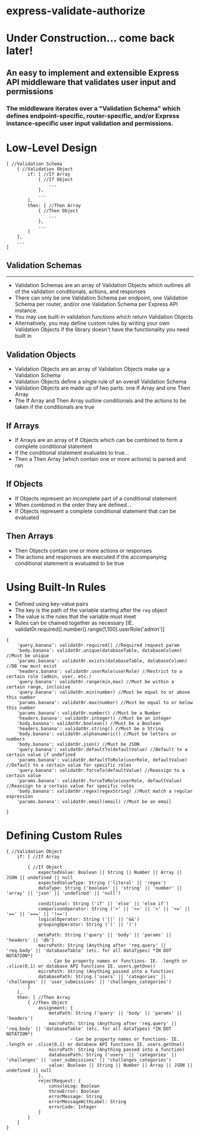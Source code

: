# express-validate-authorize
# **Under Construction... come back later!**

## An easy to implement and extensible Express API middleware that validates user input and permissions

### The middleware iterates over a "Validation Schema" which defines endpoint-specific, router-specific, and/or Express instance-specific user input validation and permissions.

# Low-Level Design
```
[ //Validation Schema
    { //Validation Object
        if: [ //If Array
            { //If Object
                ...
            },
            ...
        ],
        then: [ //Then Array
            { //Then Object
                ...
            },
            ...
        ]
    },
    ...
]
```

## Validation Schemas
---
 - Validation Schemas are an array of Validation Objects which outlines all of the validation conditionals, actions, and responses
 - There can only be one Validation Schema per endpoint, one Validation Schema per router, and/or one Validation Schema per Express API instance.
 - You may use built-in validation functions which return Validation Objects
 - Alternatively, you may define custom rules by writing your own Validation Objects if the library doesn't have the functionality you need built in

## Validation Objects
 - Validation Objects are an array of Validation Objects make up a Validation Schema
 - Validation Objects define a single rule of an overall Validation Schema
 - Validation Objects are made up of two parts: one If Array and one Then Array
 - The If Array and Then Array outline conditionals and the actions to be taken if the conditionals are true

## If Arrays
 - If Arrays are an array of If Objects which can be combined to form a complete conditional statement
 - If the conditional statement evaluates to true...
 - Then a Then Array (which contain one or more actions) is parsed and ran

## If Objects
 - If Objects represent an incomplete part of a conditional statement
 - When combined in the order they are defined...
 - If Objects represent a complete conditional statement that can be evaluated

## Then Arrays
  - Then Objects contain one or more actions or responses
  - The actions and responses are executed if the accompanying conditional statement is evaluated to be true

# Using Built-In Rules
 - Defined using key-value pairs
 - The key is the path of the variable starting after the `req` object
 - The value is the rules that the variable must meet
 - Rules can be chained together as necessary [IE. validat0r.required().number().range(1,100).userRole('admin')]
```
{
    'query.banana': validat0r.required() //Required request param
    'body.banana': validat0r.unique(databaseTable, databaseColumn) //Must be unique
    'params.banana': validat0r.exists(databaseTable, databaseColumn) //DB row must exist
    'headers.banana': validat0r.userRole(userRole) //Restrict to a certain role (admin, user, etc.)
    'query.banana': validat0r.range(min,max) //Must be within a certain range, inclusive
    'query.banana': validat0r.min(number) //Must be equal to or above this number
    'params.banana': validat0r.max(number) //Must be equal to or below this number
    'params.banana': validat0r.number() //Must be a Number
    'headers.banana': validat0r.integer() //Must be an integer
    'body.banana': validat0r.boolean() //Must be a Boolean
    'headers.banana': validat0r.string() //Must be a String
    'body.banana': validat0r.alphanumeric() //Must be letters or numbers
    'body.banana': validat0r.json() //Must be JSON
    'query.banana': validat0r.defaultTo(defaultValue) //Default to a certain value if undefined
    'params.banana': validat0r.defaultToRole(userRole, defaultValue) //Default to a certain value for specific roles
    'query.banana': validat0r.forceTo(defaultValue) //Reassign to a certain value
    'params.banana': validat0r.forceToRole(userRole, defaultValue) //Reassign to a certain value for specific roles
    'body.banana': validat0r.regex(regexString) //Must match a regular expression
    'params.banana': validat0r.email(email) //Must be an email

}
```

# Defining Custom Rules

```
{ //Validation Object
    if: [ //If Array

        { //If Object
            expectedValue: Boolean || String || Number || Array || JSON || undefined || null
            expectedValueType: String ('literal' || 'regex')
            dataType: String ('boolean' || 'string' || 'number' || 'array' || 'json' || 'undefined' || 'null')

            conditional: String ('if' || 'else' || 'else if')
            comparisonOperator: String ('>' || '>=' || '<' || '<=' || '==' || '===' || '!==')
            logicalOperator: String ('||' || '&&')
            groupingOperator: String ('(' || ')')

            metaPath: String ('query' || 'body' || 'params' || 'headers' || 'db')
            macroPath: String (Anything after 'req.query' || 'req.body' || 'databaseTable' (etc. for all dataTypes) *IN DOT NOTATION*)
                - Can be property names or functions- IE. .length or .slice(0,1) or database API functions IE. users.getOne()
            microPath: String (Anything passed into a function)
            databasePath: String ('users' || 'categories' || 'challenges' || 'user_submissions' || 'challenges_categories')
        }
    ],
    then: [ //Then Array
        { //Then Object
            assignment: {
                metaPath: String ('query' || 'body' || 'params' || 'headers')
                macroPath: String (Anything after 'req.query' || 'req.body' || 'databaseTable' (etc. for all dataTypes) *IN DOT NOTATION*)
                        - Can be property names or functions- IE. .length or .slice(0,1) or database API functions IE. users.getOne()
                microPath: String (Anything passed into a function)
                databasePath: String ('users' || 'categories' || 'challenges' || 'user_submissions' || 'challenges_categories')
                value: Boolean || String || Number || Array || JSON || undefined || null
            },
            rejectRequest: {
                consoleLog: Boolean
                throwError: Boolean
                errorMessage: String
                errorMessageWithLabel: String
                errorCode: Integer
            }
        }
    ]
}
```

